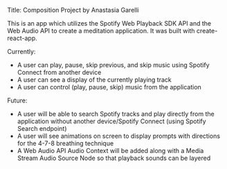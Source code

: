 
Title: Composition
Project by Anastasia Garelli

This is an app which utilizes the Spotify Web Playback SDK API and the Web Audio API to create a meditation application. It was built with create-react-app.

Currently:
- A user can play, pause, skip previous, and skip music using Spotify Connect from another device
- A user can see a display of the currently playing track
- A user can control (play, pause, skip) music from the application


Future:
- A user will be able to search Spotify tracks and play directly from the application without another device/Spotify Connect (using Spotify Search endpoint)
- A user will see animations on screen to display prompts with directions for the 4-7-8 breathing technique
- A Web Audio API Audio Context will be added along with a Media Stream Audio Source Node so that playback sounds can be layered
